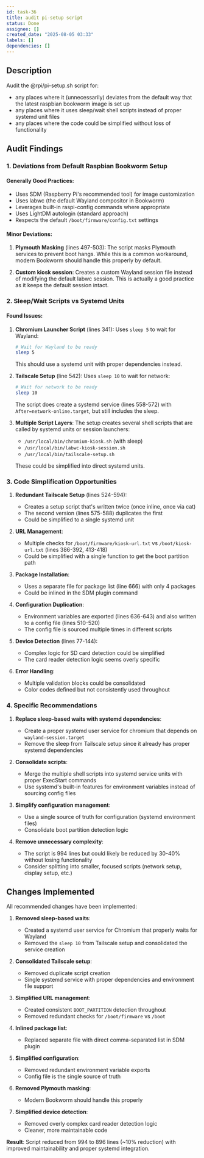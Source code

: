 ```yaml
---
id: task-36
title: audit pi-setup script
status: Done
assignee: []
created_date: "2025-08-05 03:33"
labels: []
dependencies: []
---
```


## Description

Audit the @rpi/pi-setup.sh script for:

- any places where it (unnecessarily) deviates from the default way that the
  latest raspbian bookworm image is set up
- any places where it uses sleep/wait shell scripts instead of proper systemd
  unit files
- any places where the code could be simplified without loss of functionality

## Audit Findings

### 1. Deviations from Default Raspbian Bookworm Setup

#### Generally Good Practices:

- Uses SDM (Raspberry Pi's recommended tool) for image customization
- Uses labwc (the default Wayland compositor in Bookworm)
- Leverages built-in raspi-config commands where appropriate
- Uses LightDM autologin (standard approach)
- Respects the default `/boot/firmware/config.txt` settings

#### Minor Deviations:

1. **Plymouth Masking** (lines 497-503): The script masks Plymouth services to
   prevent boot hangs. While this is a common workaround, modern Bookworm should
   handle this properly by default.

2. **Custom kiosk session**: Creates a custom Wayland session file instead of
   modifying the default labwc session. This is actually a good practice as it
   keeps the default session intact.

### 2. Sleep/Wait Scripts vs Systemd Units

#### Found Issues:

1. **Chromium Launcher Script** (lines 341): Uses `sleep 5` to wait for Wayland:

   ```bash
   # Wait for Wayland to be ready
   sleep 5
   ```

   This should use a systemd unit with proper dependencies instead.

2. **Tailscale Setup** (line 542): Uses `sleep 10` to wait for network:

   ```bash
   # Wait for network to be ready
   sleep 10
   ```

   The script does create a systemd service (lines 558-572) with
   `After=network-online.target`, but still includes the sleep.

3. **Multiple Script Layers**: The setup creates several shell scripts that are
   called by systemd units or session launchers:

   - `/usr/local/bin/chromium-kiosk.sh` (with sleep)
   - `/usr/local/bin/labwc-kiosk-session.sh`
   - `/usr/local/bin/tailscale-setup.sh`

   These could be simplified into direct systemd units.

### 3. Code Simplification Opportunities

1. **Redundant Tailscale Setup** (lines 524-594):

   - Creates a setup script that's written twice (once inline, once via cat)
   - The second version (lines 575-588) duplicates the first
   - Could be simplified to a single systemd unit

2. **URL Management**:

   - Multiple checks for `/boot/firmware/kiosk-url.txt` vs `/boot/kiosk-url.txt`
     (lines 386-392, 413-418)
   - Could be simplified with a single function to get the boot partition path

3. **Package Installation**:

   - Uses a separate file for package list (line 666) with only 4 packages
   - Could be inlined in the SDM plugin command

4. **Configuration Duplication**:

   - Environment variables are exported (lines 636-643) and also written to a
     config file (lines 510-520)
   - The config file is sourced multiple times in different scripts

5. **Device Detection** (lines 77-144):

   - Complex logic for SD card detection could be simplified
   - The card reader detection logic seems overly specific

6. **Error Handling**:
   - Multiple validation blocks could be consolidated
   - Color codes defined but not consistently used throughout

### 4. Specific Recommendations

1. **Replace sleep-based waits with systemd dependencies**:

   - Create a proper systemd user service for chromium that depends on
     `wayland-session.target`
   - Remove the sleep from Tailscale setup since it already has proper systemd
     dependencies

2. **Consolidate scripts**:

   - Merge the multiple shell scripts into systemd service units with proper
     ExecStart commands
   - Use systemd's built-in features for environment variables instead of
     sourcing config files

3. **Simplify configuration management**:

   - Use a single source of truth for configuration (systemd environment files)
   - Consolidate boot partition detection logic

4. **Remove unnecessary complexity**:
   - The script is 994 lines but could likely be reduced by 30-40% without
     losing functionality
   - Consider splitting into smaller, focused scripts (network setup, display
     setup, etc.)

## Changes Implemented

All recommended changes have been implemented:

1. **Removed sleep-based waits**:

   - Created a systemd user service for Chromium that properly waits for Wayland
   - Removed the `sleep 10` from Tailscale setup and consolidated the service
     creation

2. **Consolidated Tailscale setup**:

   - Removed duplicate script creation
   - Single systemd service with proper dependencies and environment file
     support

3. **Simplified URL management**:

   - Created consistent `BOOT_PARTITION` detection throughout
   - Removed redundant checks for `/boot/firmware` vs `/boot`

4. **Inlined package list**:

   - Replaced separate file with direct comma-separated list in SDM plugin

5. **Simplified configuration**:

   - Removed redundant environment variable exports
   - Config file is the single source of truth

6. **Removed Plymouth masking**:

   - Modern Bookworm should handle this properly

7. **Simplified device detection**:
   - Removed overly complex card reader detection logic
   - Cleaner, more maintainable code

**Result**: Script reduced from 994 to 896 lines (~10% reduction) with improved
maintainability and proper systemd integration.
